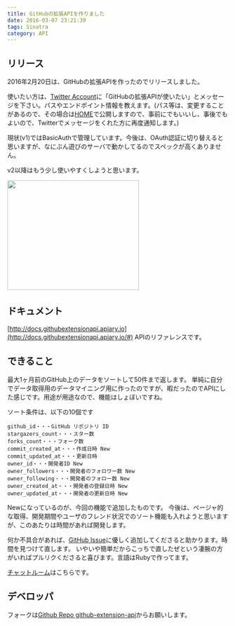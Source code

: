 ```yaml
---
title: GitHubの拡張APIを作りました
date: 2016-03-07 23:21:39
tags: Sinatra
category: API
---
```

## リリース
2016年2月20日は、GitHubの拡張APIを作ったのでリリースしました。

使いたい方は、[Twitter Account](https://twitter.com/GEKIKAR90551875)に「GitHubの拡張APIが使いたい」とメッセージを下さい。パスやエンドポイント情報を教えます。(パス等は、変更することがあるので、その場合は[HOME](http://www.pollseed.com/)で公開しますので、事前にでもいいし、事後でもよいので、Twitterでメッセージをくれた方に再度通知します。)

現状(v1)ではBasicAuthで管理しています。今後は、OAuth認証に切り替えると思いますが、なにぶん遊びのサーバで動かしてるのでスペックが高くありません。

v2以降はもう少し使いやすくしようと思います。

<a href="http://px.a8.net/svt/ejp?a8mat=2I0Y1E+BZ1UR6+50+2HHNXT" target="_blank">
<img border="0" width="300" height="250" alt="" src="http://www21.a8.net/svt/bgt?aid=151209554724&wid=001&eno=01&mid=s00000000018015031000&mc=1"></a>
<img border="0" width="1" height="1" src="http://www11.a8.net/0.gif?a8mat=2I0Y1E+BZ1UR6+50+2HHNXT" alt="">

## ドキュメント
[http://docs.githubextensionapi.apiary.io](http://docs.githubextensionapi.apiary.io/#)
APIのリファレンスです。

## できること
最大1ヶ月前のGitHub上のデータをソートして50件まで返します。
単純に自分でデータ取得用のデータマイニング用に作ったのですが、暇だったのでAPIにした感じです。用途が用途なので、機能はしょぼいですね。

ソート条件は、以下の10個です
```
github_id・・・GitHub リポジトリ ID
stargazers_count・・・スター数
forks_count・・・フォーク数
commit_created_at・・・作成日時 New
commit_updated_at・・・更新日時
owner_id・・・開発者ID New
owner_followers・・・開発者のフォロワー数 New
owner_following・・・開発者のフォロー数 New
owner_created_at・・・開発者の登録日時 New
owner_updated_at・・・開発者の更新日時 New
```
Newになっているのが、今回の機能で追加したものです。
今後は、ページャ的な取得、開発期間やユーザのフレンド状況でのソート機能も入れようと思いますが、このあたりは時間があれば開発します。

何か不具合があれば、[GitHub Issue](https://github.com/pollseed/github-extension-api/issues)に優しく追加してくださると助かります。時間を見つけて直します。
いやいや簡単だからこっちで直したぜという凄腕の方がいればプルリクくださると喜びます。言語はRubyで作ってます。

[チャットルーム](https://gitter.im/pollseed/github-extension-api)はこちらです。

## デベロッパ
フォークは[Github Repo github-extension-api](https://github.com/pollseed/github-extension-api)からお願いします。
